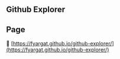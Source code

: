 ## Github Explorer

## Page

🔗 [https://fyargat.github.io/github-explorer/](https://fyargat.github.io/github-explorer/)
